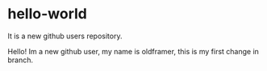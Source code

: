# hello-world
It is a new github users repository.

Hello! Im a new github user, my name is oldframer, this is my first change in branch.
